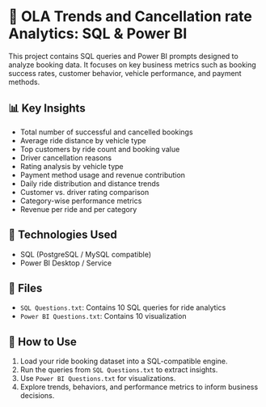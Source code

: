 # 🚗 OLA Trends and Cancellation rate Analytics: SQL & Power BI

This project contains SQL queries and Power BI prompts designed to analyze  booking data. It focuses on key business metrics such as booking success rates, customer behavior, vehicle performance, and payment methods.

## 📊 Key Insights

- Total number of successful and cancelled bookings  
- Average ride distance by vehicle type  
- Top customers by ride count and booking value  
- Driver cancellation reasons  
- Rating analysis by vehicle type  
- Payment method usage and revenue contribution  
- Daily ride distribution and distance trends  
- Customer vs. driver rating comparison  
- Category-wise performance metrics  
- Revenue per ride and per category  

## 🧠 Technologies Used

- SQL (PostgreSQL / MySQL compatible)  
- Power BI Desktop / Service  

## 📂 Files

- `SQL Questions.txt`: Contains 10 SQL queries for ride analytics  
- `Power BI Questions.txt`: Contains 10 visualization   

## 🚀 How to Use

1. Load your ride booking dataset into a SQL-compatible engine.  
2. Run the queries from `SQL Questions.txt` to extract insights.  
3. Use `Power BI Questions.txt` for visualizations.  
4. Explore trends, behaviors, and performance metrics to inform business decisions.



